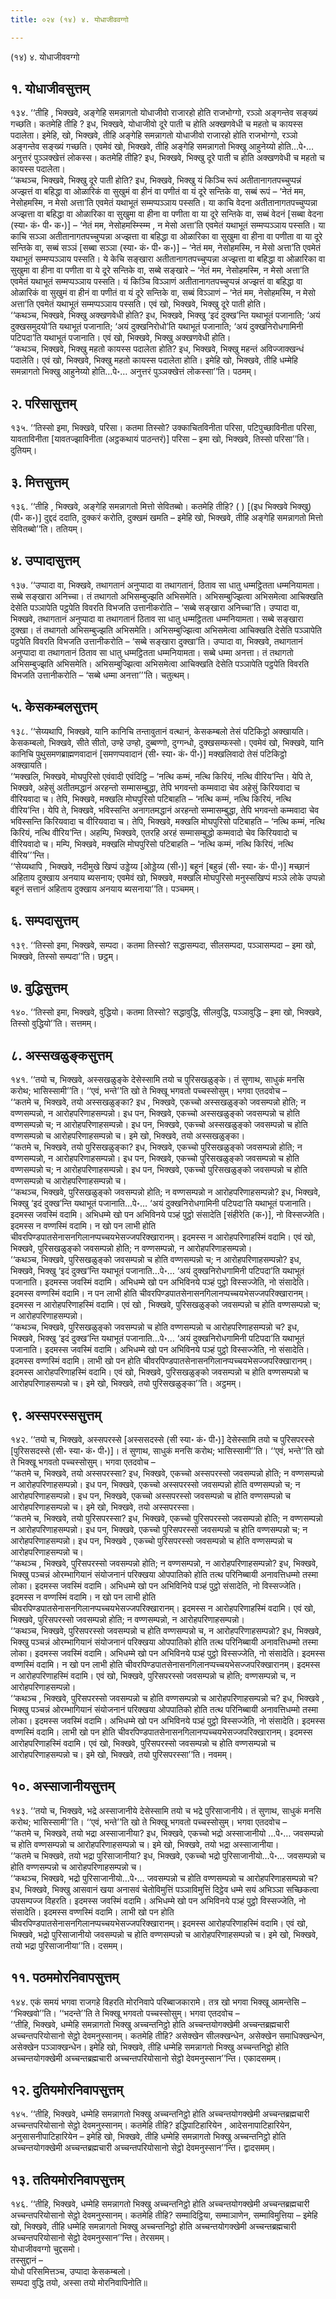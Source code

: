```yaml
---
title: ०२४ (१४) ४. योधाजीववग्गो

---
```

(१४) ४. योधाजीववग्गो  


## १. योधाजीवसुत्तम्

१३४. ‘‘तीहि , भिक्खवे, अङ्गेहि समन्नागतो योधाजीवो राजारहो होति राजभोग्गो, रञ्ञो अङ्गन्तेव सङ्ख्यं गच्छति। कतमेहि तीहि ? इध, भिक्खवे, योधाजीवो दूरे पाती च होति अक्खणवेधी च महतो च कायस्स पदालेता। इमेहि, खो, भिक्खवे, तीहि अङ्गेहि समन्नागतो योधाजीवो राजारहो होति राजभोग्गो, रञ्ञो अङ्गन्तेव सङ्ख्यं गच्छति। एवमेवं खो, भिक्खवे, तीहि अङ्गेहि समन्नागतो भिक्खु आहुनेय्यो होति…पे॰… अनुत्तरं पुञ्ञक्खेत्तं लोकस्स। कतमेहि तीहि? इध, भिक्खवे, भिक्खु दूरे पाती च होति अक्खणवेधी च महतो च कायस्स पदालेता।  
‘‘कथञ्च, भिक्खवे, भिक्खु दूरे पाती होति? इध, भिक्खवे, भिक्खु यं किञ्चि रूपं अतीतानागतपच्चुप्पन्नं अज्झत्तं वा बहिद्धा वा ओळारिकं वा सुखुमं वा हीनं वा पणीतं वा यं दूरे सन्तिके वा, सब्बं रूपं – ‘नेतं मम, नेसोहमस्मि, न मेसो अत्ता’ति एवमेतं यथाभूतं सम्मप्पञ्ञाय पस्सति। या काचि वेदना अतीतानागतपच्चुप्पन्ना अज्झत्ता वा बहिद्धा वा ओळारिका वा सुखुमा वा हीना वा पणीता वा या दूरे सन्तिके वा, सब्बं वेदनं [सब्बा वेदना (स्या॰ कं॰ पी॰ क॰)] – ‘नेतं मम, नेसोहमस्म्स्म्मि , न मेसो अत्ता’ति एवमेतं यथाभूतं सम्मप्पञ्ञाय पस्सति। या काचि सञ्ञा अतीतानागतपच्चुप्पन्ना अज्झत्ता वा बहिद्धा वा ओळारिका वा सुखुमा वा हीना वा पणीता वा या दूरे सन्तिके वा, सब्बं सञ्ञं [सब्बा सञ्ञा (स्या॰ कं॰ पी॰ क॰)] – ‘नेतं मम, नेसोहमस्मि, न मेसो अत्ता’ति एवमेतं यथाभूतं सम्मप्पञ्ञाय पस्सति। ये केचि सङ्खारा अतीतानागतपच्चुप्पन्ना अज्झत्ता वा बहिद्धा वा ओळारिका वा सुखुमा वा हीना वा पणीता वा ये दूरे सन्तिके वा, सब्बे सङ्खारे – ‘नेतं मम, नेसोहमस्मि, न मेसो अत्ता’ति एवमेतं यथाभूतं सम्मप्पञ्ञाय पस्सति। यं किञ्चि विञ्ञाणं अतीतानागतपच्चुप्पन्नं अज्झत्तं वा बहिद्धा वा ओळारिकं वा सुखुमं वा हीनं वा पणीतं वा यं दूरे सन्तिके वा, सब्बं विञ्ञाणं – ‘नेतं मम, नेसोहमस्मि, न मेसो अत्ता’ति एवमेतं यथाभूतं सम्मप्पञ्ञाय पस्सति। एवं खो, भिक्खवे, भिक्खु दूरे पाती होति।  
‘‘कथञ्च, भिक्खवे, भिक्खु अक्खणवेधी होति? इध, भिक्खवे, भिक्खु ‘इदं दुक्ख’न्ति यथाभूतं पजानाति; ‘अयं दुक्खसमुदयो’ति यथाभूतं पजानाति; ‘अयं दुक्खनिरोधो’ति यथाभूतं पजानाति; ‘अयं दुक्खनिरोधगामिनी पटिपदा’ति यथाभूतं पजानाति। एवं खो, भिक्खवे, भिक्खु अक्खणवेधी होति।  
‘‘कथञ्च, भिक्खवे, भिक्खु महतो कायस्स पदालेता होति? इध, भिक्खवे, भिक्खु महन्तं अविज्जाक्खन्धं पदालेति। एवं खो, भिक्खवे, भिक्खु महतो कायस्स पदालेता होति। इमेहि खो, भिक्खवे, तीहि धम्मेहि समन्नागतो भिक्खु आहुनेय्यो होति…पे॰… अनुत्तरं पुञ्ञक्खेत्तं लोकस्सा’’ति। पठमम्।  


## २. परिसासुत्तम्

१३५. ‘‘तिस्सो इमा, भिक्खवे, परिसा। कतमा तिस्सो? उक्काचितविनीता परिसा, पटिपुच्छाविनीता परिसा, यावताविनीता [यावतज्झाविनीता (अट्ठकथायं पाठन्तरं)] परिसा – इमा खो, भिक्खवे, तिस्सो परिसा’’ति। दुतियम्।  


## ३. मित्तसुत्तम्

१३६. ‘‘तीहि , भिक्खवे, अङ्गेहि समन्नागतो मित्तो सेवितब्बो। कतमेहि तीहि? ( ) [(इध भिक्खवे भिक्खु) (पी॰ क॰)] दुद्ददं ददाति, दुक्करं करोति, दुक्खमं खमति – इमेहि खो, भिक्खवे, तीहि अङ्गेहि समन्नागतो मित्तो सेवितब्बो’’ति। ततियम्।  


## ४. उप्पादासुत्तम्

१३७. ‘‘उप्पादा वा, भिक्खवे, तथागतानं अनुप्पादा वा तथागतानं, ठिताव सा धातु धम्मट्ठितता धम्मनियामता। सब्बे सङ्खारा अनिच्चा। तं तथागतो अभिसम्बुज्झति अभिसमेति। अभिसम्बुज्झित्वा अभिसमेत्वा आचिक्खति देसेति पञ्ञापेति पट्ठपेति विवरति विभजति उत्तानीकरोति – ‘सब्बे सङ्खारा अनिच्चा’ति। उप्पादा वा, भिक्खवे, तथागतानं अनुप्पादा वा तथागतानं ठिताव सा धातु धम्मट्ठितता धम्मनियामता। सब्बे सङ्खारा दुक्खा। तं तथागतो अभिसम्बुज्झति अभिसमेति। अभिसम्बुज्झित्वा अभिसमेत्वा आचिक्खति देसेति पञ्ञापेति पट्ठपेति विवरति विभजति उत्तानीकरोति – ‘सब्बे सङ्खारा दुक्खा’ति। उप्पादा वा, भिक्खवे, तथागतानं अनुप्पादा वा तथागतानं ठिताव सा धातु धम्मट्ठितता धम्मनियामता। सब्बे धम्मा अनत्ता। तं तथागतो अभिसम्बुज्झति अभिसमेति। अभिसम्बुज्झित्वा अभिसमेत्वा आचिक्खति देसेति पञ्ञापेति पट्ठपेति विवरति विभजति उत्तानीकरोति – ‘सब्बे धम्मा अनत्ता’’’ति। चतुत्थम्।  


## ५. केसकम्बलसुत्तम्

१३८. ‘‘सेय्यथापि, भिक्खवे, यानि कानिचि तन्तावुतानं वत्थानं, केसकम्बलो तेसं पटिकिट्ठो अक्खायति। केसकम्बलो, भिक्खवे, सीते सीतो, उण्हे उण्हो, दुब्बण्णो, दुग्गन्धो, दुक्खसम्फस्सो। एवमेवं खो, भिक्खवे, यानि कानिचि पुथुसमणब्राह्मणवादानं [समणप्पवादानं (सी॰ स्या॰ कं॰ पी॰)] मक्खलिवादो तेसं पटिकिट्ठो अक्खायति।  
‘‘मक्खलि, भिक्खवे, मोघपुरिसो एवंवादी एवंदिट्ठि – ‘नत्थि कम्मं, नत्थि किरियं, नत्थि वीरिय’न्ति। येपि ते, भिक्खवे, अहेसुं अतीतमद्धानं अरहन्तो सम्मासम्बुद्धा, तेपि भगवन्तो कम्मवादा चेव अहेसुं किरियवादा च वीरियवादा च। तेपि, भिक्खवे, मक्खलि मोघपुरिसो पटिबाहति – ‘नत्थि कम्मं, नत्थि किरियं, नत्थि वीरिय’न्ति। येपि ते, भिक्खवे, भविस्सन्ति अनागतमद्धानं अरहन्तो सम्मासम्बुद्धा, तेपि भगवन्तो कम्मवादा चेव भविस्सन्ति किरियवादा च वीरियवादा च। तेपि, भिक्खवे, मक्खलि मोघपुरिसो पटिबाहति – ‘नत्थि कम्मं, नत्थि किरियं, नत्थि वीरिय’न्ति। अहम्पि, भिक्खवे, एतरहि अरहं सम्मासम्बुद्धो कम्मवादो चेव किरियवादो च वीरियवादो च। मम्पि, भिक्खवे, मक्खलि मोघपुरिसो पटिबाहति – ‘नत्थि कम्मं, नत्थि किरियं, नत्थि वीरिय’’’न्ति।  
‘‘सेय्यथापि , भिक्खवे, नदीमुखे खिप्पं उड्डेय्य [ओड्डेय्य (सी॰)] बहूनं [बहुन्नं (सी॰ स्या॰ कं॰ पी॰)] मच्छानं अहिताय दुक्खाय अनयाय ब्यसनाय; एवमेवं खो, भिक्खवे, मक्खलि मोघपुरिसो मनुस्सखिप्पं मञ्ञे लोके उप्पन्नो बहूनं सत्तानं अहिताय दुक्खाय अनयाय ब्यसनाया’’ति। पञ्चमम्।  


## ६. सम्पदासुत्तम्

१३९. ‘‘तिस्सो इमा, भिक्खवे, सम्पदा। कतमा तिस्सो? सद्धासम्पदा, सीलसम्पदा, पञ्ञासम्पदा – इमा खो, भिक्खवे, तिस्सो सम्पदा’’ति। छट्ठम्।  


## ७. वुद्धिसुत्तम्

१४०. ‘‘तिस्सो इमा, भिक्खवे, वुद्धियो। कतमा तिस्सो? सद्धावुद्धि, सीलवुद्धि, पञ्ञावुद्धि – इमा खो, भिक्खवे, तिस्सो वुद्धियो’’ति। सत्तमम्।  


## ८. अस्सखळुङ्कसुत्तम्

१४१. ‘‘तयो च, भिक्खवे, अस्सखळुङ्के देसेस्सामि तयो च पुरिसखळुङ्के। तं सुणाथ, साधुकं मनसि करोथ; भासिस्सामी’’ति। ‘‘एवं, भन्ते’’ति खो ते भिक्खू भगवतो पच्चस्सोसुम्। भगवा एतदवोच –  
‘‘कतमे च, भिक्खवे, तयो अस्सखळुङ्का? इध , भिक्खवे, एकच्चो अस्सखळुङ्को जवसम्पन्नो होति; न वण्णसम्पन्नो, न आरोहपरिणाहसम्पन्नो। इध पन, भिक्खवे, एकच्चो अस्सखळुङ्को जवसम्पन्नो च होति वण्णसम्पन्नो च; न आरोहपरिणाहसम्पन्नो। इध पन, भिक्खवे, एकच्चो अस्सखळुङ्को जवसम्पन्नो च होति वण्णसम्पन्नो च आरोहपरिणाहसम्पन्नो च। इमे खो, भिक्खवे, तयो अस्सखळुङ्का।  
‘‘कतमे च, भिक्खवे, तयो पुरिसखळुङ्का? इध, भिक्खवे, एकच्चो पुरिसखळुङ्को जवसम्पन्नो होति; न वण्णसम्पन्नो, न आरोहपरिणाहसम्पन्नो। इध पन, भिक्खवे, एकच्चो पुरिसखळुङ्को जवसम्पन्नो च होति वण्णसम्पन्नो च; न आरोहपरिणाहसम्पन्नो। इध पन, भिक्खवे, एकच्चो पुरिसखळुङ्को जवसम्पन्नो च होति वण्णसम्पन्नो च आरोहपरिणाहसम्पन्नो च।  
‘‘कथञ्च, भिक्खवे, पुरिसखळुङ्को जवसम्पन्नो होति; न वण्णसम्पन्नो न आरोहपरिणाहसम्पन्नो? इध, भिक्खवे, भिक्खु ‘इदं दुक्ख’न्ति यथाभूतं पजानाति…पे॰… ‘अयं दुक्खनिरोधगामिनी पटिपदा’ति यथाभूतं पजानाति। इदमस्स जवस्मिं वदामि। अभिधम्मे खो पन अभिविनये पञ्हं पुट्ठो संसादेति [संहीरेति (क॰)], नो विस्सज्जेति। इदमस्स न वण्णस्मिं वदामि। न खो पन लाभी होति चीवरपिण्डपातसेनासनगिलानप्पच्चयभेसज्जपरिक्खारानम्। इदमस्स न आरोहपरिणाहस्मिं वदामि। एवं खो, भिक्खवे, पुरिसखळुङ्को जवसम्पन्नो होति; न वण्णसम्पन्नो, न आरोहपरिणाहसम्पन्नो।  
‘‘कथञ्च, भिक्खवे, पुरिसखळुङ्को जवसम्पन्नो च होति वण्णसम्पन्नो च; न आरोहपरिणाहसम्पन्नो? इध, भिक्खवे, भिक्खु ‘इदं दुक्ख’न्ति यथाभूतं पजानाति…पे॰… ‘अयं दुक्खनिरोधगामिनी पटिपदा’ति यथाभूतं पजानाति। इदमस्स जवस्मिं वदामि। अभिधम्मे खो पन अभिविनये पञ्हं पुट्ठो विस्सज्जेति, नो संसादेति। इदमस्स वण्णस्मिं वदामि। न पन लाभी होति चीवरपिण्डपातसेनासनगिलानप्पच्चयभेसज्जपरिक्खारानम्। इदमस्स न आरोहपरिणाहस्मिं वदामि। एवं खो , भिक्खवे, पुरिसखळुङ्को जवसम्पन्नो च होति वण्णसम्पन्नो च; न आरोहपरिणाहसम्पन्नो।  
‘‘कथञ्च, भिक्खवे, पुरिसखळुङ्को जवसम्पन्नो च होति वण्णसम्पन्नो च आरोहपरिणाहसम्पन्नो च? इध, भिक्खवे, भिक्खु ‘इदं दुक्ख’न्ति यथाभूतं पजानाति…पे॰… ‘अयं दुक्खनिरोधगामिनी पटिपदा’ति यथाभूतं पजानाति। इदमस्स जवस्मिं वदामि। अभिधम्मे खो पन अभिविनये पञ्हं पुट्ठो विस्सज्जेति, नो संसादेति। इदमस्स वण्णस्मिं वदामि। लाभी खो पन होति चीवरपिण्डपातसेनासनगिलानप्पच्चयभेसज्जपरिक्खारानम्। इदमस्स आरोहपरिणाहस्मिं वदामि। एवं खो, भिक्खवे, पुरिसखळुङ्को जवसम्पन्नो च होति वण्णसम्पन्नो च आरोहपरिणाहसम्पन्नो च। इमे खो, भिक्खवे, तयो पुरिसखळुङ्का’’ति। अट्ठमम्।  


## ९. अस्सपरस्ससुत्तम्

१४२. ‘‘तयो च, भिक्खवे, अस्सपरस्से [अस्ससदस्से (सी स्या॰ कं॰ पी॰)] देसेस्सामि तयो च पुरिसपरस्से [पुरिससदस्से (सी॰ स्या॰ कं॰ पी॰)]। तं सुणाथ, साधुकं मनसि करोथ; भासिस्सामी’’ति। ‘‘एवं, भन्ते’’ति खो ते भिक्खू भगवतो पच्चस्सोसुम्। भगवा एतदवोच –  
‘‘कतमे च, भिक्खवे, तयो अस्सपरस्सा? इध, भिक्खवे, एकच्चो अस्सपरस्सो जवसम्पन्नो होति; न वण्णसम्पन्नो न आरोहपरिणाहसम्पन्नो। इध पन, भिक्खवे, एकच्चो अस्सपरस्सो जवसम्पन्नो होति वण्णसम्पन्नो च; न आरोहपरिणाहसम्पन्नो। इध पन, भिक्खवे, एकच्चो अस्सपरस्सो जवसम्पन्नो च होति वण्णसम्पन्नो च आरोहपरिणाहसम्पन्नो च। इमे खो, भिक्खवे, तयो अस्सपरस्सा।  
‘‘कतमे च, भिक्खवे, तयो पुरिसपरस्सा? इध, भिक्खवे, एकच्चो पुरिसपरस्सो जवसम्पन्नो होति; न वण्णसम्पन्नो न आरोहपरिणाहसम्पन्नो। इध पन, भिक्खवे, एकच्चो पुरिसपरस्सो जवसम्पन्नो च होति वण्णसम्पन्नो च; न आरोहपरिणाहसम्पन्नो। इध पन, भिक्खवे , एकच्चो पुरिसपरस्सो जवसम्पन्नो च होति वण्णसम्पन्नो च आरोहपरिणाहसम्पन्नो च।  
‘‘कथञ्च , भिक्खवे, पुरिसपरस्सो जवसम्पन्नो होति; न वण्णसम्पन्नो, न आरोहपरिणाहसम्पन्नो? इध, भिक्खवे, भिक्खु पञ्चन्नं ओरम्भागियानं संयोजनानं परिक्खया ओपपातिको होति तत्थ परिनिब्बायी अनावत्तिधम्मो तस्मा लोका। इदमस्स जवस्मिं वदामि। अभिधम्मे खो पन अभिविनिये पञ्हं पुट्ठो संसादेति, नो विस्सज्जेति। इदमस्स न वण्णस्मिं वदामि। न खो पन लाभी होति चीवरपिण्डपातसेनासनगिलानप्पच्चयभेसज्जपरिक्खारानम्। इदमस्स न आरोहपरिणाहस्मिं वदामि। एवं खो, भिक्खवे, पुरिसपरस्सो जवसम्पन्नो होति; न वण्णसम्पन्नो, न आरोहपरिणाहसम्पन्नो।  
‘‘कथञ्च, भिक्खवे, पुरिसपरस्सो जवसम्पन्नो च होति वण्णसम्पन्नो च, न आरोहपरिणाहसम्पन्नो? इध, भिक्खवे, भिक्खु पञ्चन्नं ओरम्भागियानं संयोजनानं परिक्खया ओपपातिको होति तत्थ परिनिब्बायी अनावत्तिधम्मो तस्मा लोका। इदमस्स जवस्मिं वदामि। अभिधम्मे खो पन अभिविनये पञ्हं पुट्ठो विस्सज्जेति, नो संसादेति। इदमस्स वण्णस्मिं वदामि। न खो पन लाभी होति चीवरपिण्डपातसेनासनगिलानप्पच्चयभेसज्जपरिक्खारानम्। इदमस्स न आरोहपरिणाहस्मिं वदामि। एवं खो, भिक्खवे, पुरिसपरस्सो जवसम्पन्नो च होति; वण्णसम्पन्नो च, न आरोहपरिणाहसम्पन्नो।  
‘‘कथञ्च , भिक्खवे, पुरिसपरस्सो जवसम्पन्नो च होति वण्णसम्पन्नो च आरोहपरिणाहसम्पन्नो च? इध, भिक्खवे , भिक्खु पञ्चन्नं ओरम्भागियानं संयोजनानं परिक्खया ओपपातिको होति तत्थ परिनिब्बायी अनावत्तिधम्मो तस्मा लोका। इदमस्स जवस्मिं वदामि। अभिधम्मे खो पन अभिविनये पञ्हं पुट्ठो विस्सज्जेति, नो संसादेति। इदमस्स वण्णस्मिं वदामि। लाभी खो पन होति चीवरपिण्डपातसेनासनगिलानप्पच्चयभेसज्जपरिक्खारानम्। इदमस्स आरोहपरिणाहस्मिं वदामि। एवं खो, भिक्खवे, पुरिसपरस्सो जवसम्पन्नो च होति वण्णसम्पन्नो च आरोहपरिणाहसम्पन्नो च। इमे खो, भिक्खवे, तयो पुरिसपरस्सा’’ति। नवमम्।  


## १०. अस्साजानीयसुत्तम्

१४३. ‘‘तयो च, भिक्खवे, भद्रे अस्साजानीये देसेस्सामि तयो च भद्रे पुरिसाजानीये। तं सुणाथ, साधुकं मनसि करोथ; भासिस्सामी’’ति। ‘‘एवं, भन्ते’’ति खो ते भिक्खू भगवतो पच्चस्सोसुम्। भगवा एतदवोच –  
‘‘कतमे च, भिक्खवे, तयो भद्रा अस्साजानीया? इध, भिक्खवे, एकच्चो भद्रो अस्साजानीयो …पे॰… जवसम्पन्नो च होति वण्णसम्पन्नो च आरोहपरिणाहसम्पन्नो च। इमे खो, भिक्खवे, तयो भद्रा अस्साजानीया।  
‘‘कतमे च भिक्खवे, तयो भद्रा पुरिसाजानीया? इध, भिक्खवे, एकच्चो भद्रो पुरिसाजानीयो…पे॰… जवसम्पन्नो च होति वण्णसम्पन्नो च आरोहपरिणाहसम्पन्नो च।  
‘‘कथञ्च, भिक्खवे, भद्रो पुरिसाजानीयो…पे॰… जवसम्पन्नो च होति वण्णसम्पन्नो च आरोहपरिणाहसम्पन्नो च? इध, भिक्खवे, भिक्खु आसवानं खया अनासवं चेतोविमुत्तिं पञ्ञाविमुत्तिं दिट्ठेव धम्मे सयं अभिञ्ञा सच्छिकत्वा उपसम्पज्ज विहरति। इदमस्स जवस्मिं वदामि। अभिधम्मे खो पन अभिविनये पञ्हं पुट्ठो विस्सज्जेति, नो संसादेति। इदमस्स वण्णस्मिं वदामि। लाभी खो पन होति चीवरपिण्डपातसेनासनगिलानप्पच्चयभेसज्जपरिक्खारानम्। इदमस्स आरोहपरिणाहस्मिं वदामि। एवं खो, भिक्खवे, भद्रो पुरिसाजानीयो जवसम्पन्नो च होति वण्णसम्पन्नो च आरोहपरिणाहसम्पन्नो च। इमे खो, भिक्खवे, तयो भद्रा पुरिसाजानीया’’ति। दसमम्।  


## ११. पठममोरनिवापसुत्तम्

१४४. एकं समयं भगवा राजगहे विहरति मोरनिवापे परिब्बाजकारामे। तत्र खो भगवा भिक्खू आमन्तेसि – ‘‘भिक्खवो’’ति। ‘‘भदन्ते’’ति ते भिक्खू भगवतो पच्चस्सोसुम्। भगवा एतदवोच –  
‘‘तीहि, भिक्खवे, धम्मेहि समन्नागतो भिक्खु अच्चन्तनिट्ठो होति अच्चन्तयोगक्खेमी अच्चन्तब्रह्मचारी अच्चन्तपरियोसानो सेट्ठो देवमनुस्सानम्। कतमेहि तीहि? असेक्खेन सीलक्खन्धेन, असेक्खेन समाधिक्खन्धेन, असेक्खेन पञ्ञाक्खन्धेन। इमेहि खो, भिक्खवे, तीहि धम्मेहि समन्नागतो भिक्खु अच्चन्तनिट्ठो होति अच्चन्तयोगक्खेमी अच्चन्तब्रह्मचारी अच्चन्तपरियोसानो सेट्ठो देवमनुस्सान’’न्ति। एकादसमम्।  


## १२. दुतियमोरनिवापसुत्तम्

१४५. ‘‘तीहि, भिक्खवे, धम्मेहि समन्नागतो भिक्खु अच्चन्तनिट्ठो होति अच्चन्तयोगक्खेमी अच्चन्तब्रह्मचारी अच्चन्तपरियोसानो सेट्ठो देवमनुस्सानम्। कतमेहि तीहि? इद्धिपाटिहारियेन , आदेसनापाटिहारियेन, अनुसासनीपाटिहारियेन – इमेहि खो, भिक्खवे, तीहि धम्मेहि समन्नागतो भिक्खु अच्चन्तनिट्ठो होति अच्चन्तयोगक्खेमी अच्चन्तब्रह्मचारी अच्चन्तपरियोसानो सेट्ठो देवमनुस्सान’’न्ति। द्वादसमम्।  


## १३. ततियमोरनिवापसुत्तम्

१४६. ‘‘तीहि, भिक्खवे, धम्मेहि समन्नागतो भिक्खु अच्चन्तनिट्ठो होति अच्चन्तयोगक्खेमी अच्चन्तब्रह्मचारी अच्चन्तपरियोसानो सेट्ठो देवमनुस्सानम्। कतमेहि तीहि? सम्मादिट्ठिया, सम्माञाणेन, सम्माविमुत्तिया – इमेहि खो, भिक्खवे, तीहि धम्मेहि समन्नागतो भिक्खु अच्चन्तनिट्ठो होति अच्चन्तयोगक्खेमी अच्चन्तब्रह्मचारी अच्चन्तपरियोसानो सेट्ठो देवमनुस्सान’’न्ति। तेरसमम्।  
योधाजीववग्गो चुद्दसमो।  
तस्सुद्दानं –  
योधो परिसमित्तञ्च, उप्पादा केसकम्बलो।  
सम्पदा वुद्धि तयो, अस्सा तयो मोरनिवापिनोति॥  